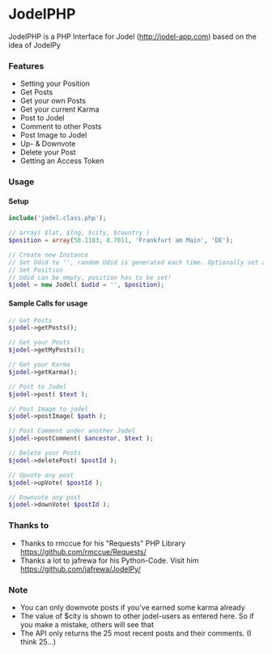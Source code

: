 # JodelPHP

JodelPHP is a PHP Interface for Jodel (http://jodel-app.com) based on the idea of JodelPy

### Features

  - Setting your Position
  - Get Posts
  - Get your own Posts
  - Get your current Karma
  - Post to Jodel
  - Comment to other Posts
  - Post Image to Jodel
  - Up- & Downvote
  - Delete your Post
  - Getting an Access Token

### Usage
#### Setup
```php
include('jodel.class.php');

// array( $lat, $lng, $city, $country )
$position = array(50.1183, 8.7011, 'Frankfurt am Main', 'DE');

// Create new Instance
// Set Udid to '', random Udid is generated each time. Optionally set a fixed sha256 here.
// Set Position
// Udid can be empty, position has to be set!
$jodel = new Jodel( $udid = '', $position);
```

#### Sample Calls for usage
```php
// Get Posts
$jodel->getPosts();

// Get your Posts
$jodel->getMyPosts();

// Get your Karma
$jodel->getKarma();

// Post to Jodel
$jodel->post( $text );

// Post Image to jodel
$jodel->postImage( $path );

// Post Comment under another Jodel
$jodel->postComment( $ancestor, $text );

// Delete your Posts
$jodel->deletePost( $postId );

// Upvote any post
$jodel->upVote( $postId );

// Downvote any post
$jodel->downVote( $postId );
```

### Thanks to
- Thanks to rmccue for his "Requests" PHP Library https://github.com/rmccue/Requests/
- Thanks a lot to jafrewa for his Python-Code. Visit him https://github.com/jafrewa/JodelPy/

### Note
  - You can only downvote posts if you've earned some karma already
  - The value of $city is shown to other jodel-users as entered here. So if you make a mistake, others will see that 
  - The API only returns the 25 most recent posts and their comments. (I think 25...)
